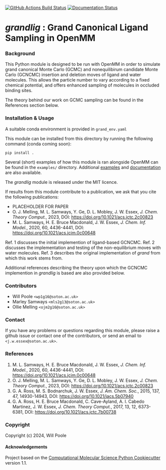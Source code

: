 <!-- [![Anaconda-Server Badge](https://anaconda.org/essexlab/grand/badges/version.svg)](https://anaconda.org/essexlab/grand)
[![Anaconda-Server Badge](https://anaconda.org/essexlab/grand/badges/downloads.svg)](https://anaconda.org/essexlab/grand) -->



[![GitHub Actions Build Status](https://github.com/essex-lab/grand-lig/actions/workflows/CI.yaml/badge.svg)](https://github.com/essex-lab/grand-lig/actions)
[![Documentation Status](https://readthedocs.org/projects/grandlig/badge/?version=latest)](https://grandlig.readthedocs.io/en/latest/?badge=latest)
<!-- [![codecov](https://codecov.io/gh/REPLACE_WITH_OWNER_ACCOUNT/grandlig/branch/main/graph/badge.svg)](https://codecov.io/gh/REPLACE_WITH_OWNER_ACCOUNT/grandlig/branch/main) -->



# _grandlig_ : Grand Canonical Ligand Sampling in OpenMM

### Background

This Python module is designed to be run with OpenMM in order to simulate grand canonical Monte Carlo (GCMC) and nonequilibirum candidate Monte Carlo (GCNCMC) insertion and deletion moves of ligand and water molecules. This allows the particle number to vary according to a fixed chemical
potential, and offers enhanced sampling of molecules in occluded binding sites.

The theory behind our work on GCMC sampling can be found in the References section below.

### Installation & Usage

A suitable conda environment is provided in `grand_env.yaml`

This module can be installed from this directory by running the following
command (conda coming soon):

```commandline
pip install .
```


<!-- The unit tests can then be carried out by running the following command from
this directory:
```commandline
python setup.py test
```

The dependencies of this module can be installed as:

```commandline
conda install -c conda-forge -c omnia openmmtools
pip install lxml
```
Many of grand's dependencies (openmm, mdtraj, pymbar, parmed) are also dependencies of 
openmmtools, and will be installed alongside openmmtools.

Alternatively, _grandlig_ and its dependencies can be installed via conda:
```commandline
conda install -c omnia -c anaconda -c conda-forge -c essexlab grand
``` -->

Several (short) examples of how this module is ran alongside OpenMM can be found in
the `examples/` directory.
Additional [examples](https://github.com/essex-lab/grand-paper) and 
[documentation](https://grandlig.readthedocs.io/en/latest/) are also available.

The _grandlig_ module is released under the MIT licence. 

If results from this module contribute to a publication, we ask that you cite the following publications:

- PLACEHOLDER FOR PAPER
- O. J. Melling, M. L. Samways, Y. Ge, D. L. Mobley, J. W. Essex, _J. Chem. Theory Comput._, 2023,
DOI: https://doi.org/10.1021/acs.jctc.2c00823
- M. L. Samways, H. E. Bruce Macdonald, J. W. Essex, _J. Chem. Inf. Model._, 2020, 60, 4436-4441, DOI: https://doi.org/10.1021/acs.jcim.0c00648


Ref. 1 discusses the initial implemention of ligand-based GCNCMC. Ref. 2 discusses the implementation and testing of the non-equilibrium moves with water molecules. Ref. 3 describes the original implementation of _grand_ from which this work stems from. 

Additional references describing the theory upon which the GCNCMC implemention in _grandlig_ is based are also provided below.

### Contributors

- Will Poole `<wp1g16@soton.ac.uk>` 
- Marley Samways `<mls2g13@soton.ac.uk>`
- Ollie Melling `<ojm2g16@soton.ac.uk>`

### Contact

If you have any problems or questions regarding this module, please raise a github issue or contact
one of the contributors, or send an email to `<j.w.essex@soton.ac.uk>`.

### References

1. M. L. Samways, H. E. Bruce Macdonald, J. W. Essex, _J. Chem. Inf. Model._,
2020, 60, 4436-4441, DOI: https://doi.org/10.1021/acs.jcim.0c00648
2. O. J. Melling, M. L. Samways, Y. Ge, D. L. Mobley, J. W. Essex, _J. Chem. Theory Comput._, 2023,
DOI: https://doi.org/10.1021/acs.jctc.2c00823
3. G. A. Ross, M. S. Bodnarchuk, J. W. Essex, _J. Am. Chem. Soc._, 2015,
137, 47, 14930-14943, DOI: https://doi.org/10.1021/jacs.5b07940
4. G. A. Ross, H. E. Bruce Macdonald, C. Cave-Ayland, A. I. Cabedo
Martinez, J. W. Essex, _J. Chem. Theory Comput._, 2017, 13, 12, 6373-6381, DOI:
https://doi.org/10.1021/acs.jctc.7b00738


### Copyright

Copyright (c) 2024, Will Poole

#### Acknowledgements
 
Project based on the 
[Computational Molecular Science Python Cookiecutter](https://github.com/molssi/cookiecutter-cms) version 1.1.

